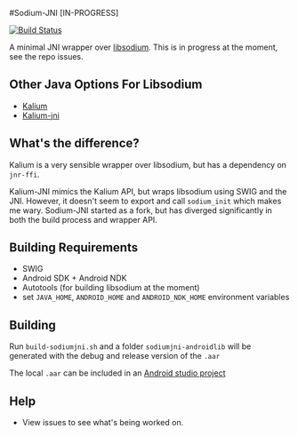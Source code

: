 #Sodium-JNI [IN-PROGRESS]

[![Build Status](https://travis-ci.org/JackWink/sodium-jni.svg?branch=master)](https://travis-ci.org/JackWink/sodium-jni)

A minimal JNI wrapper over [libsodium](https://github.com/jedisct1/libsodium). This is in progress at the moment, see the repo issues.

## Other Java Options For Libsodium

- [Kalium](https://github.com/abstractj/kalium)
- [Kalium-jni](https://github.com/joshjdevl/kalium-jni)

## What's the difference?

Kalium is a very sensible wrapper over libsodium, but has a dependency on `jnr-ffi`.

Kalium-JNI mimics the Kalium API, but wraps libsodium using SWIG and the JNI. However, it doesn't seem 
to export and call `sodium_init` which makes me wary. Sodium-JNI started as a fork, but has diverged
significantly in both the build process and wrapper API.

## Building Requirements

* SWIG
* Android SDK + Android NDK
* Autotools (for building libsodium at the moment)
* set `JAVA_HOME`, `ANDROID_HOME` and `ANDROID_NDK_HOME` environment variables

## Building

Run `build-sodiumjni.sh` and a folder `sodiumjni-androidlib` will be generated with the debug and release version of the `.aar` 

The local `.aar` can be included in an [Android studio project](http://stackoverflow.com/questions/24506648/adding-local-aar-files-to-gradle-build-using-flatdirs-is-not-working?lq=1)

## Help

* View issues to see what's being worked on.
